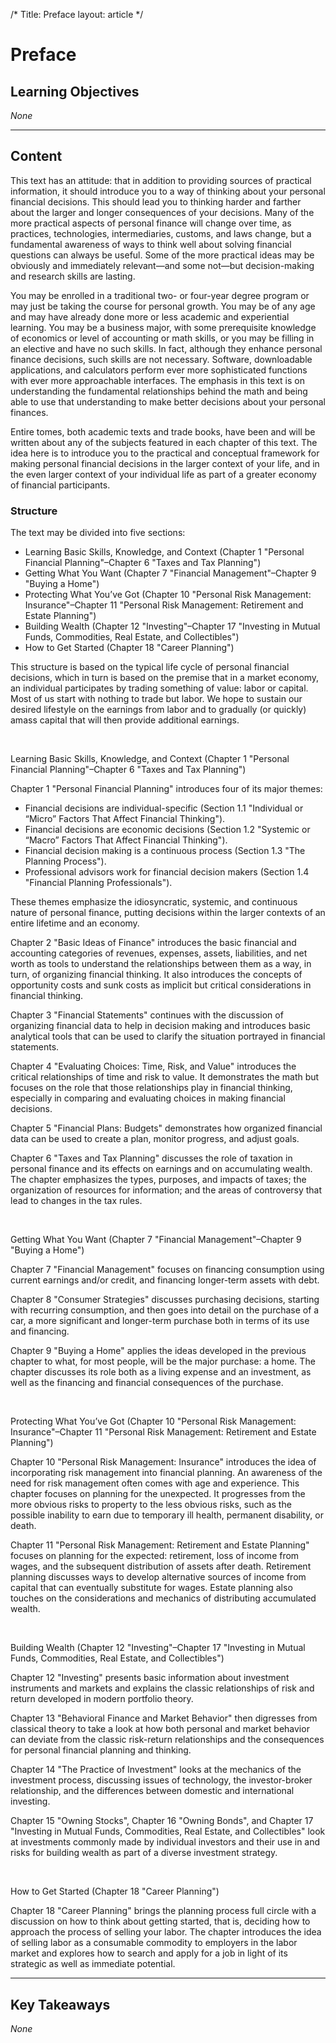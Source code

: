 /*
Title: Preface
layout: article
*/

# Preface

## Learning Objectives

*None*

---

## Content

This text has an attitude: that in addition to providing sources of practical information, it should introduce you to a way of thinking about your personal financial decisions. This should lead you to thinking harder and farther about the larger and longer consequences of your decisions. Many of the more practical aspects of personal finance will change over time, as practices, technologies, intermediaries, customs, and laws change, but a fundamental awareness of ways to think well about solving financial questions can always be useful. Some of the more practical ideas may be obviously and immediately relevant—and some not—but decision-making and research skills are lasting.

You may be enrolled in a traditional two- or four-year degree program or may just be taking the course for personal growth. You may be of any age and may have already done more or less academic and experiential learning. You may be a business major, with some prerequisite knowledge of economics or level of accounting or math skills, or you may be filling in an elective and have no such skills. In fact, although they enhance personal finance decisions, such skills are not necessary. Software, downloadable applications, and calculators perform ever more sophisticated functions with ever more approachable interfaces. The emphasis in this text is on understanding the fundamental relationships behind the math and being able to use that understanding to make better decisions about your personal finances.

Entire tomes, both academic texts and trade books, have been and will be written about any of the subjects featured in each chapter of this text. The idea here is to introduce you to the practical and conceptual framework for making personal financial decisions in the larger context of your life, and in the even larger context of your individual life as part of a greater economy of financial participants.


### Structure

The text may be divided into five sections:

- Learning Basic Skills, Knowledge, and Context (Chapter 1 "Personal Financial Planning"–Chapter 6 "Taxes and Tax Planning")
- Getting What You Want (Chapter 7 "Financial Management"–Chapter 9 "Buying a Home")
- Protecting What You’ve Got (Chapter 10 "Personal Risk Management: Insurance"–Chapter 11 "Personal Risk Management: Retirement and Estate Planning")
- Building Wealth (Chapter 12 "Investing"–Chapter 17 "Investing in Mutual Funds, Commodities, Real Estate, and Collectibles")
- How to Get Started (Chapter 18 "Career Planning")


This structure is based on the typical life cycle of personal financial decisions, which in turn is based on the premise that in a market economy, an individual participates by trading something of value: labor or capital. Most of us start with nothing to trade but labor. We hope to sustain our desired lifestyle on the earnings from labor and to gradually (or quickly) amass capital that will then provide additional earnings.

 

Learning Basic Skills, Knowledge, and Context (Chapter 1 "Personal Financial Planning"–Chapter 6 "Taxes and Tax Planning")

Chapter 1 "Personal Financial Planning" introduces four of its major themes:

- Financial decisions are individual-specific (Section 1.1 "Individual or “Micro” Factors That Affect Financial Thinking").
- Financial decisions are economic decisions (Section 1.2 "Systemic or “Macro” Factors That Affect Financial Thinking").
- Financial decision making is a continuous process (Section 1.3 "The Planning Process").
- Professional advisors work for financial decision makers (Section 1.4 "Financial Planning Professionals").


These themes emphasize the idiosyncratic, systemic, and continuous nature of personal finance, putting decisions within the larger contexts of an entire lifetime and an economy.

Chapter 2 "Basic Ideas of Finance" introduces the basic financial and accounting categories of revenues, expenses, assets, liabilities, and net worth as tools to understand the relationships between them as a way, in turn, of organizing financial thinking. It also introduces the concepts of opportunity costs and sunk costs as implicit but critical considerations in financial thinking.

Chapter 3 "Financial Statements" continues with the discussion of organizing financial data to help in decision making and introduces basic analytical tools that can be used to clarify the situation portrayed in financial statements.

Chapter 4 "Evaluating Choices: Time, Risk, and Value" introduces the critical relationships of time and risk to value. It demonstrates the math but focuses on the role that those relationships play in financial thinking, especially in comparing and evaluating choices in making financial decisions.

Chapter 5 "Financial Plans: Budgets" demonstrates how organized financial data can be used to create a plan, monitor progress, and adjust goals.

Chapter 6 "Taxes and Tax Planning" discusses the role of taxation in personal finance and its effects on earnings and on accumulating wealth. The chapter emphasizes the types, purposes, and impacts of taxes; the organization of resources for information; and the areas of controversy that lead to changes in the tax rules.

 

Getting What You Want (Chapter 7 "Financial Management"–Chapter 9 "Buying a Home")

Chapter 7 "Financial Management" focuses on financing consumption using current earnings and/or credit, and financing longer-term assets with debt.

Chapter 8 "Consumer Strategies" discusses purchasing decisions, starting with recurring consumption, and then goes into detail on the purchase of a car, a more significant and longer-term purchase both in terms of its use and financing.

Chapter 9 "Buying a Home" applies the ideas developed in the previous chapter to what, for most people, will be the major purchase: a home. The chapter discusses its role both as a living expense and an investment, as well as the financing and financial consequences of the purchase.

 

Protecting What You’ve Got (Chapter 10 "Personal Risk Management: Insurance"–Chapter 11 "Personal Risk Management: Retirement and Estate Planning")

Chapter 10 "Personal Risk Management: Insurance" introduces the idea of incorporating risk management into financial planning. An awareness of the need for risk management often comes with age and experience. This chapter focuses on planning for the unexpected. It progresses from the more obvious risks to property to the less obvious risks, such as the possible inability to earn due to temporary ill health, permanent disability, or death.

Chapter 11 "Personal Risk Management: Retirement and Estate Planning" focuses on planning for the expected: retirement, loss of income from wages, and the subsequent distribution of assets after death. Retirement planning discusses ways to develop alternative sources of income from capital that can eventually substitute for wages. Estate planning also touches on the considerations and mechanics of distributing accumulated wealth.

 

Building Wealth (Chapter 12 "Investing"–Chapter 17 "Investing in Mutual Funds, Commodities, Real Estate, and Collectibles")

Chapter 12 "Investing" presents basic information about investment instruments and markets and explains the classic relationships of risk and return developed in modern portfolio theory.

Chapter 13 "Behavioral Finance and Market Behavior" then digresses from classical theory to take a look at how both personal and market behavior can deviate from the classic risk-return relationships and the consequences for personal financial planning and thinking.

Chapter 14 "The Practice of Investment" looks at the mechanics of the investment process, discussing issues of technology, the investor-broker relationship, and the differences between domestic and international investing.

Chapter 15 "Owning Stocks", Chapter 16 "Owning Bonds", and Chapter 17 "Investing in Mutual Funds, Commodities, Real Estate, and Collectibles" look at investments commonly made by individual investors and their use in and risks for building wealth as part of a diverse investment strategy.

 

How to Get Started (Chapter 18 "Career Planning")

Chapter 18 "Career Planning" brings the planning process full circle with a discussion on how to think about getting started, that is, deciding how to approach the process of selling your labor. The chapter introduces the idea of selling labor as a consumable commodity to employers in the labor market and explores how to search and apply for a job in light of its strategic as well as immediate potential.



---

## Key Takeaways

*None*
